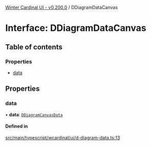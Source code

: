 [Winter Cardinal UI - v0.200.0](../index.md) / DDiagramDataCanvas

# Interface: DDiagramDataCanvas

## Table of contents

### Properties

- [data](DDiagramDataCanvas.md#data)

## Properties

### data

• **data**: [`DDiagramCanvasData`](DDiagramCanvasData.md)

#### Defined in

[src/main/typescript/wcardinal/ui/d-diagram-data.ts:13](https://github.com/winter-cardinal/winter-cardinal-ui/blob/v0.200.0/src/main/typescript/wcardinal/ui/d-diagram-data.ts#L13)
